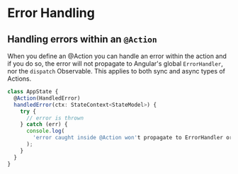 # Error Handling

## Handling errors within an `@Action`

When you define an @Action you can handle an error within the action and if you do so, the error will not propagate to Angular's global `ErrorHandler`, nor the `dispatch` Observable. This applies to both sync and async types of Actions.

```ts
class AppState {
  @Action(HandledError)
  handledError(ctx: StateContext<StateModel>) {
    try {
      // error is thrown
    } catch (err) {
      console.log(
        'error caught inside @Action won't propagate to ErrorHandler or dispatch subscription'
      );
    }
  }
}
```
